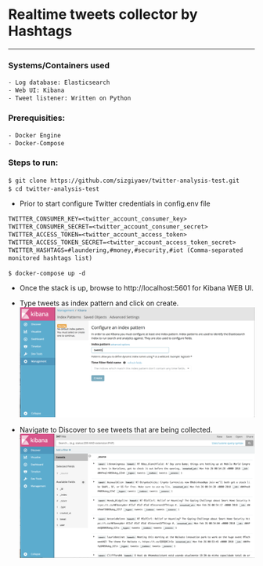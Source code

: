 # Realtime tweets collector by Hashtags
-------------------------------------

### Systems/Containers used
    - Log database: Elasticsearch
    - Web UI: Kibana
    - Tweet listener: Written on Python

### Prerequisities:
    - Docker Engine
    - Docker-Compose

### Steps to run:
`$ git clone https://github.com/sizgiyaev/twitter-analysis-test.git`  
`$ cd twitter-analysis-test`
* Prior to start configure Twitter credentials in config.env file
```
TWITTER_CONSUMER_KEY=<twitter_account_consumer_key>  
TWITTER_CONSUMER_SECRET=<twitter_account_consumer_secret>  
TWITTER_ACCESS_TOKEN=<twitter_account_access_token>  
TWITTER_ACCESS_TOKEN_SECRET=<twitter_account_access_token_secret>  
TWITTER_HASHTAGS=#laundering,#money,#security,#iot (Comma-separated monitored hashtags list)
```
`$ docker-compose up -d`  

* Once the stack is up, browse to http://localhost:5601 for Kibana WEB UI.
* Type tweets as index pattern and click on create.
![alt text](./images/first_kibana_page.png)

* Navigate to Discover to see tweets that are being collected.
![alt text](./images/discover_kibana_page.png)